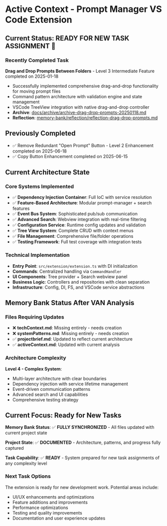 # Active Context - Prompt Manager VS Code Extension

## Current Status: READY FOR NEW TASK ASSIGNMENT 🚀

### Recently Completed Task

**Drag and Drop Prompts Between Folders** - Level 3 Intermediate Feature completed on 2025-01-18

- Successfully implemented comprehensive drag-and-drop functionality for moving prompt files
- Command pattern architecture with validation engine and state management
- VSCode TreeView integration with native drag-and-drop controller
- **Archive**: [docs/archive/archive-drag-drop-prompts-20250118.md](../docs/archive/archive-drag-drop-prompts-20250118.md)
- **Reflection**: [memory-bank/reflection/reflection-drag-drop-prompts.md](reflection/reflection-drag-drop-prompts.md)

## Previously Completed

- ✅ Remove Redundant "Open Prompt" Button - Level 2 Enhancement completed on 2025-06-18
- ✅ Copy Button Enhancement completed on 2025-06-15

## Current Architecture State

### Core Systems Implemented

- ✅ **Dependency Injection Container**: Full IoC with service resolution
- ✅ **Feature-Based Architecture**: Modular prompt-manager + search features
- ✅ **Event Bus System**: Sophisticated pub/sub communication
- ✅ **Advanced Search**: Webview integration with real-time filtering
- ✅ **Configuration Service**: Runtime config updates and validation
- ✅ **Tree View System**: Complete CRUD with context menus
- ✅ **File Management**: Comprehensive file/folder operations
- ✅ **Testing Framework**: Full test coverage with integration tests

### Technical Implementation

- **Entry Point**: `src/extension/extension.ts` with DI initialization
- **Commands**: Centralized handling via `CommandHandler`
- **UI Components**: Tree provider + Search webview panel
- **Business Logic**: Controllers and repositories with clean separation
- **Infrastructure**: Config, DI, FS, and VSCode service abstractions

## Memory Bank Status After VAN Analysis

### Files Requiring Updates

- ❌ **techContext.md**: Missing entirely - needs creation
- ❌ **systemPatterns.md**: Missing entirely - needs creation
- ✅ **projectbrief.md**: Updated to reflect current architecture
- ✅ **activeContext.md**: Updated with current analysis

### Architecture Complexity

**Level 4 - Complex System**:

- Multi-layer architecture with clear boundaries
- Dependency injection with service lifetime management
- Event-driven communication patterns
- Advanced search and UI capabilities
- Comprehensive testing strategy

## Current Focus: Ready for New Tasks

**Memory Bank Status**: ✅ **FULLY SYNCHRONIZED** - All files updated with current project state

**Project State**: ✅ **DOCUMENTED** - Architecture, patterns, and progress fully captured

**Task Capability**: ✅ **READY** - System prepared for new task assignments of any complexity level

### Next Task Options

The extension is ready for new development work. Potential areas include:

- UI/UX enhancements and optimizations
- Feature additions and improvements
- Performance optimizations
- Testing and quality improvements
- Documentation and user experience updates
